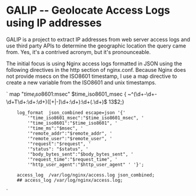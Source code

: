 # GALIP -- Geolocate Access Logs using IP addresses 

GALIP is a project to extract IP addresses from web server access logs and use third party APIs to determine the geographic location the query came from.  Yes, it's a contrived acronym, but it's pronounceable. 

The initial focus is using Nginx access logs formatted in JSON using the following directives in the http section of nginx.conf.  Because Nginx does not provide msecs on the ISO8601 timestamp, I use a map directive to create a new variable from the ISO8601 and unix timestamps.

`
        map "$time_iso8601:$msec" $time_iso8601_msec {
            ~^(\d+-\d+-\d+T\d+:\d+:\d+)([+|-]\d+:\d+):\d+(\.\d+)$ $1$3$2;}

        log_format  json_combined escape=json '{'
            '"time_iso8601_msec":"$time_iso8601_msec", '
            '"time_iso8601":"$time_iso8601", '
            '"time_ms":"$msec", '
            '"remote_addr":"$remote_addr", '
            '"remote_user":"$remote_user", '
            '"request":"$request", '
            '"status": "$status", '
            '"body_bytes_sent":"$body_bytes_sent", '
            '"request_time":"$request_time", '
            '"http_user_agent":"$http_user_agent" ' '}';

        access_log  /var/log/nginx/access.log json_combined;
        ## access_log /var/log/nginx/access.log;
`